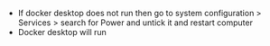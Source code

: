 + If docker desktop does not run then go to system configuration > Services > search for Power and untick it and restart computer
+ Docker desktop will run
